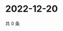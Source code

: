 # 2022-12-20

共 0 条

<!-- BEGIN WEIBO -->
<!-- 最后更新时间 Tue Dec 20 2022 16:00:47 GMT+0800 (China Standard Time) -->

<!-- END WEIBO -->
